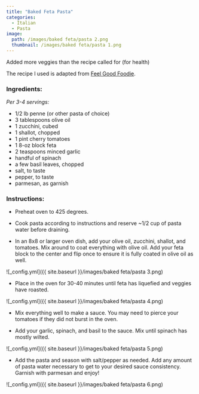 ```yaml
---
title: "Baked Feta Pasta"
categories:
  - Italian
  - Pasta
image:
  path: /images/baked feta/pasta 2.png
  thumbnail: /images/baked feta/pasta 1.png
---
```


Added more veggies than the recipe called for (for health)

The recipe I used is adapted from [Feel Good Foodie](https://feelgoodfoodie.net/recipe/baked-feta-pasta/#wprm-recipe-container-31658).

### Ingredients:

_Per 3-4 servings:_

* 1/2 lb penne (or other pasta of choice)
* 3 tablespoons olive oil
* 1 zucchini, cubed
* 1 shallot, chopped
* 1 pint cherry tomatoes
* 1 8-oz block feta
* 2 teaspoons minced garlic
* handful of spinach
* a few basil leaves, chopped
* salt, to taste
* pepper, to taste
* parmesan, as garnish


### Instructions:

* Preheat oven to 425 degrees.

* Cook pasta according to instructions and reserve ~1/2 cup of pasta water before draining.

* In an 8x8 or larger oven dish, add your olive oil, zucchini, shallot, and tomatoes. Mix around to coat everything with olive oil. Add your feta block to the center and flip once to ensure it is fully coated in olive oil as well.

![_config.yml]({{ site.baseurl }}/images/baked feta/pasta 3.png)

* Place in the oven for 30-40 minutes until feta has liquefied and veggies have roasted.

![_config.yml]({{ site.baseurl }}/images/baked feta/pasta 4.png)

* Mix everything well to make a sauce. You may need to pierce your tomatoes if they did not burst in the oven. 

* Add your garlic, spinach, and basil to the sauce. Mix until spinach has mostly wilted. 

![_config.yml]({{ site.baseurl }}/images/baked feta/pasta 5.png)

* Add the pasta and season with salt/pepper as needed. Add any amount of pasta water necessary to get to your desired sauce consistency. Garnish with parmesan and enjoy!

![_config.yml]({{ site.baseurl }}/images/baked feta/pasta 6.png)
